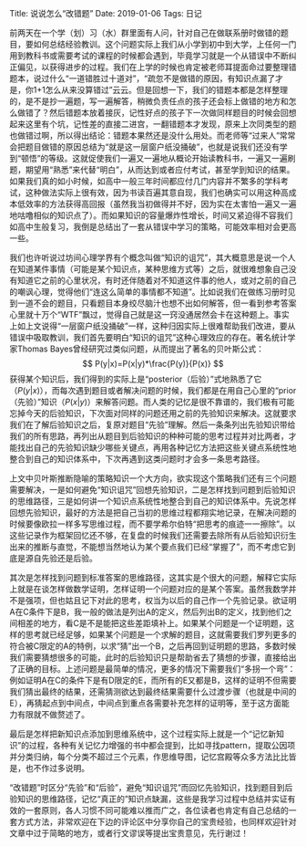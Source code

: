 Title: 说说怎么“改错题”
Date:  2019-01-06
Tags:  日记 

前两天在一个学（划）习（水）群里面有人问，针对自己在做联系册时做错的题目，要如何总结经验教训。这个问题实际上我们从小学到初中到大学，上任何一门用到教科书或需要考试的课程的时候都会遇到，毕竟学习就是一个从错误中不断纠正偏见，以获得进步的过程。我们在上学的时候也肯定被老师耳提面命过要整理错题本，说过什么“一道错胜过十道对”，“疏忽不是做错的原因，有知识点漏了才是，你1+1怎么从来没算错过”云云。但是回想一下，我们的错题本都是怎样整理的，是不是抄一遍题，写一遍解答，稍微负责任点的孩子还会标上做错的地方和怎么做错了？然后错题本放着接灰，记性好点的孩子下一次做同样题目的时候会回想起来这里有个坑，记性差的直接二进宫，一翻错题本才发现，原来上次同类型的题也做错过啊，所以得出结论：错题本果然还是没什么用处。而老师等“过来人”常常会把题目做错的原因总结为“就是这一层窗户纸没捅破”，也就是说我们还没有学到“顿悟”的等级。这就促使我们一遍又一遍地从概论开始读教科书，一遍又一遍刷题，期望用“熟悉”来代替“明白”，从而达到或者应付考试，甚至学到知识的结果。如果我们真的如小时候，如高中一般三年时间都应付几门内容并不繁多的学科考试，这种做法实际上很有效，因为书读百遍其意自现，我们也确实可以用这种高成本低效率的方法获得高回报（虽然我当初做得并不好，因为实在太害怕一遍又一遍地咕噜相似的知识点了）。而如果知识的容量爆炸性增长，时间又紧迫得不容我们如高中生般复习，我倒是总结出了一套从错误中学习的策略，可能效率相对会更高一些。

我们也许听说过坊间心理学界有个概念叫做“知识的诅咒”，其大概意思是说一个人在知道某件事情（可能是某个知识点，某种思维方式等）之后，就很难想象自己没有知道它之前的心里状况，有时还伴随着对不知道这件事的他人，或对之前的自己的嘲讽心理，觉得他们“连这么简单的事情都不知道”。比如说我们在做练习册时见到一道不会的题目，只看题目本身绞尽脑汁也想不出如何解答，但一看到参考答案心里就十万个“WTF”飘过，觉得自己就是这一窍没通居然会卡在这种题上。事实上如上文说得“一层窗户纸没捅破”一样，这种归因实际上很难帮助我们改进，要从错误中吸取教训，我们首先要明白“知识的诅咒”这种心理效应的存在。著名统计学家Thomas Bayes曾经研究过类似问题，从而提出了著名的贝叶斯公式：
$$
P(y|x)=P(x|y)*\frac{P(y)}{P(x)}
$$
获得某个知识后，我们得到的实际上是“posterior（后验）”式地熟悉了它（$P(y|x)$），而每次遇到题目或者解决问题的时候，我们都是在用自己心里的“prior（先验）”知识（$P(x|y)$）来解答问题。而人类的记忆是很不靠谱的，我们极有可能忘掉今天的后验知识，下次面对同样的问题还用之前的先验知识来解决。这就要求我们在了解后验知识之后，复原对题目“先验”理解。然后一条条列出先验知识带给我们的所有思路，再列出从题目到后验知识的种种可能的思考过程并对比两者，才能找出自己的先验知识缺少哪些关键点，再用各种记忆方法把这些关键点系统性地整合到自己的知识体系中，下次再遇到这类问题时才会多一条思考路径。

上文中贝叶斯推断隐喻的策略知识一个大方向，欲实现这个策略我们还有三个问题需要解决，一是如何避免“知识诅咒”回想先验知识，二是怎样找到问题到后验知识的思维路径，三是如何讲一个知识点系统性地整合到自己的知识体系中。先说怎样回想先验知识，最好的方法是把自己当初的思维过程都翔实地记录，在解决问题的时候要像欧拉一样多写思维过程，而不要学希尔伯特“把思考的痕迹一一擦除”。以这些记录作为框架回忆还不够，在复盘的时候我们还需要去除所有从后验知识衍生出来的推断与直觉，不能想当然地认为某个要点我们已经“掌握了”，而不考虑它到底是源自先验还是后验。

其次是怎样找到问题到标准答案的思维路径，这其实是个很大的问题，解释它实际上就是在谈怎样做数学证明，怎样证明一个问题对应的是某个答案。虽然我数学并不是强项，但也姑且记下对此的思考，权当为以后的自己作一个先验记录。欲证明A在C条件下是B，我一般的做法是列出A的定义，然后列出B的定义，找到他们之间相差的地方，看C是不是能把这些差距填补上。如果某个问题是一个证明题，这样的思考就已经足够，如果某个问题是一个求解的题目，这就需要我们罗列更多的符合被C限定的A的特例，以求“猜”出一个B，之后再回到证明题的思路，多数时候我们需要猜想很多的可能，此时的后验知识只是帮助省去了猜想的步骤，直接给出了正确的目标。上述问题是最简单的情况，更多的情况下需要我们“多拐一个弯”：例如证明A在C的条件下是有D限定的E，而所有的E又都是B，这样的证明不但需要我们猜出最终的结果，还需猜测欲达到最终结果需要什么过渡步骤（也就是中间的E），再猜起点到中间点，中间点到重点各需要补充怎样的证明等，至于这方面能力有限就不做赘述了。

最后是怎样把新知识点添加到思维系统中，这个过程实际上就是一个“记忆新知识”的过程，各种有关记忆力增强的书中都会提到，比如寻找pattern，提取公因项并分类归纳，每个分类不超过三个元素，作思维导图，记忆宫殿等众多方法比比皆是，也不作过多说明。

“改错题”时区分“先验”和“后验”，避免“知识诅咒”而回忆先验知识，找到题目到后验知识的思维路径，记忆“真正的”知识点缺漏，这些是我学习过程中总结并实证有效的一套原则，各人习惯不同可能难以推而广之，各位读者也肯定有自己总结的一套方式方法，非常欢迎在下边的评论区中分享你自己的宝贵经验，也同样欢迎针对文章中过于简略的地方，或者行文谬误等提出宝贵意见，先行谢过！
